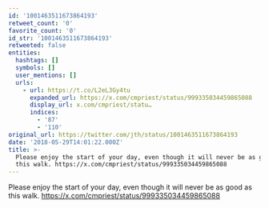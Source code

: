 ```yaml
---
id: '1001463511673864193'
retweet_count: '0'
favorite_count: '0'
id_str: '1001463511673864193'
retweeted: false
entities:
  hashtags: []
  symbols: []
  user_mentions: []
  urls:
    - url: https://t.co/L2eL3Gy4tu
      expanded_url: https://x.com/cmpriest/status/999335034459865088
      display_url: x.com/cmpriest/statu…
      indices:
        - '87'
        - '110'
original_url: https://twitter.com/jth/status/1001463511673864193
date: '2018-05-29T14:01:22.000Z'
title: >-
  Please enjoy the start of your day, even though it will never be as good as
  this walk. https://x.com/cmpriest/status/999335034459865088
---
```


Please enjoy the start of your day, even though it will never be as good as this walk. https://x.com/cmpriest/status/999335034459865088